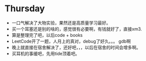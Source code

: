 # Thursday

- 一口气解决了大物实验，果然还是高质量学习最好。
- 买一个耳塞还是别的啥的，感觉很有必要啊，有钱就好了，直接xm3.
- 算是整理完了吧，以后code + books
- LeetCode开了一题，人月上的真对，debug了好久。。。 gdb啊
- 晚上就直接在宿舍解决了，还好吧，，，以后在宿舍的时间会增多啊。
- 买耳机的事缓吧，先用tide顶着吧。
